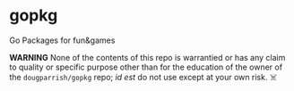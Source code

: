# gopkg
Go Packages for fun&amp;games

**WARNING** None of the contents of this repo is warrantied or has any claim to quality or specific purpose other than for the education of the owner of the `dougparrish/gopkg` repo; _id est_ do not use except at your own risk. ☠️
